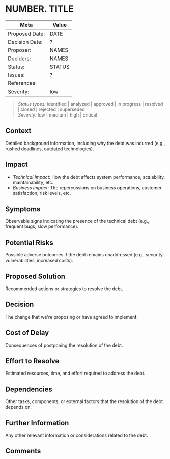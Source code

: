 # NUMBER. TITLE

| Meta           | Value                                     |
|----------------| ----------------------------------------- |
| Proposed Date: | DATE                                      |
| Decision Date: | ?                                         |
| Proposer:      | NAMES                                     |
| Deciders:      | NAMES                                     |
| Status:        | STATUS                                    |
| Issues:        | ?                                         |
| References:    |                                           |
| Severity:      | low                                       |

> *Status types:* identified | analyzed | approved | in progress | resolved | closed | rejected | superseded  
> *Severity:* low | medium | high | critical

## Context

Detailed background information, including why the debt was incurred (e.g., rushed deadlines, outdated technologies).

## Impact

- *Technical Impact*: How the debt affects system performance, scalability, maintainability, etc.
- *Business Impact*: The repercussions on business operations, customer satisfaction, risk levels, etc.

## Symptoms

Observable signs indicating the presence of the technical debt (e.g., frequent bugs, slow performance).

## Potential Risks

Possible adverse outcomes if the debt remains unaddressed (e.g., security vulnerabilities, increased costs).

## Proposed Solution

Recommended actions or strategies to resolve the debt.

## Decision

The change that we're proposing or have agreed to implement.

## Cost of Delay

Consequences of postponing the resolution of the debt.

## Effort to Resolve

Estimated resources, time, and effort required to address the debt.

## Dependencies

Other tasks, components, or external factors that the resolution of the debt depends on.

## Further Information

Any other relevant information or considerations related to the debt.

## Comments
